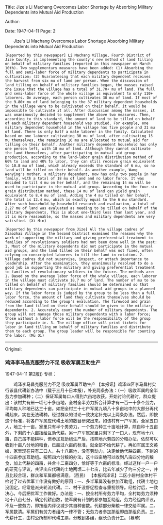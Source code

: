 Title: Jize's Li Machang Overcomes Labor Shortage by Absorbing Military Dependents into Mutual Aid Production

Author:

Date: 1947-04-11
Page: 2

　　Jize's Li Machang Overcomes Labor Shortage
    Absorbing Military Dependents into Mutual Aid Production

    [Reported by this newspaper] Li Machang Village, Fourth District of Jize County, is implementing the county's new method of land tilling on behalf of military families (reported in this newspaper on March 10th). Two supplementary measures have been added: (1) Absorbing the full and semi-labor force of military dependents to participate in cultivation; (2) Guaranteeing that each military dependent receives the harvest from six mu of land per person. When the discussion of land tilling on behalf of military families began, the masses raised the issue that the village has a total of 31.70+ mu of land. The full and semi-labor force of the whole village is equivalent to only 110+ laborers. On average, each person cultivates 30 mu of land. If most of the 9.80+ mu of land belonging to the 37 military dependent households in the village were to be cultivated on their behalf, it would be impossible to cultivate it all. After discussion among the masses, it was unanimously decided to supplement the above two measures. Then, according to this standard, the amount of land to be tilled on behalf of each military dependent household was studied. For example, one military dependent household in the village has five people and 31 mu of land. There is only half a male laborer in the family. Calculated based on one laborer cultivating 30 mu of land, after cultivating 15 mu themselves, the remaining 16 mu are allocated to mutual aid for tilling on their behalf. Another military dependent household has only one person left, with 18 mu of land. Although they cannot cultivate the land themselves, after participating in mutual aid group production, according to the land-labor grain distribution method of 60% to land and 40% to labor, they can still receive grain equivalent to 10.8 mu of land, which already exceeds the standard of 6 mu, so no land will be tilled on their behalf. As another example, Wang Wenying's mother, a military dependent, now has only two people in her family, with a total of 18 mu of land and no labor force. It was decided to till 4 mu on her behalf, and the remaining 14 mu will be used to participate in the mutual aid group. According to the four-six grain distribution method, these 14 mu of land can yield grain equivalent to 8.4 mu of land. Adding the 4 mu tilled on her behalf, the total is 12.4 mu, which is exactly equal to the 6 mu standard. After such household-by-household research and evaluation, a total of 2.27 mu of land was evaluated as needing to be tilled on behalf of the military dependents. This is about one-third less than last year, and it is more reasonable, so the masses and military dependents are very satisfied. (Xi Min)

    [Reported by this newspaper from Jize] All the village cadres of Xiaozhai Village in the Second District examined the reasons why the work of supporting the military and giving preferential treatment to families of revolutionary soldiers had not been done well in the past: 1. Most of the military dependents did not participate in the mutual aid groups, and the land tilled on their behalf was not fixed, often relying on conscripted laborers to till the land in rotation. 2. Village cadres did not supervise, inspect, or attach importance to leadership. After the examination, they unanimously resolved to do a good job in supporting the military and giving preferential treatment to families of revolutionary soldiers in the future. The methods are: 1. Based on the average labor force of the whole village, each laborer in the village must cultivate 18.7 mu of land. The number of mu to be tilled on behalf of military families should be determined so that military dependents can participate in mutual aid groups in a planned way. If the labor force is judged by the group to be less than a full labor force, the amount of land they cultivate themselves should be reduced according to the group's evaluation. The firewood and grain from the land tilled on their behalf should be given to the military dependents. 2. Accurately count the number of military dependents. The group will not manage those military dependents with a labor force; those without a labor force will be the responsibility of the group they participate in. 3. The village office will print tickets for labor in land tilling on behalf of military families and distribute them to each group. The group leader will be responsible for counting the labor. (Mu Qi)



<hr /> 

Original: 


### 鸡泽李马昌克服劳力不足  吸收军属互助生产

1947-04-11
第2版()
专栏：

　　鸡泽李马昌克服劳力不足
    吸收军属互助生产
    【本报讯】鸡泽四区李马昌村实行该县代耕新办法中（载于三月十日本报），补充两条办法：（一）吸收军属的全半劳力参加耕种；（二）保证军属每口人得到六亩地收获。开始讨论代耕时，群众提出：该村共有卅一顷七十多亩地，全村全半劳力折合计算才有一百一十多个劳力，平均每人种地已达三十亩，如把全村三十七户军属九顷八十多亩地中的大部分再代耕起来，实在无法耕种。经过群众的讨论一致决定补充以上两条办法。然后，即按这个标准，将各户军属应代耕土地的数目研究出来。如该村有一户军属，全家五口人，地三十一亩，家里只有半个男劳力，一个劳力种三十亩地计算，除自种十五亩外，下剩的十六亩拨给互助代耕。另一户军属家里只剩下了一口人，现有地十八亩，自己虽不能耕种，但参加互助组生产后，按照地六劳四的分粮办法，依然可以收到十亩八分地的粮食，已超过六亩的标准，就全部不给代耕了。再如军属王文英娘，家里现在只有二口人，共十八亩地，没有劳动力，决定给他代耕四亩，下剩的十四亩参加互助组。按照四六分粮的办法，这十四亩地可以收到八亩四分地的粮食，加上代耕的四亩，共合十二亩四分，恰好等于六亩的标准。经过这样一户一户的研究与评议，共评出应代耕的土地两顷二十七亩，比去年减少了约三分之一，并且比较合理，群众和军属都极满意。（西民）
    【本报鸡泽讯】二区小砦村全体村干检讨了过去优军工作没有做好的原因：一、多半军属没有参加互助组，代耕土地也没固定，经常是派夫轮流代耕。二、村干没督促检查与重视领导。经检讨后，一致决心，今后把优军工作做好。办法是：一、按全村所有劳力平均，全村每劳力须种地十八亩七分，确定代耕亩数，使军属有计划的都参加互助组，劳力经组内评议，不及一整劳力，即按组内评议减少其自种亩数。代耕部分柴粮一律交给军属。二、军属数清。军属们有劳力者组内一律不管；无劳力者参加那组即由那组负责。三、代耕计工，由村公所制印代耕工票，分散到各组，组长负责计工。（慕琦）
